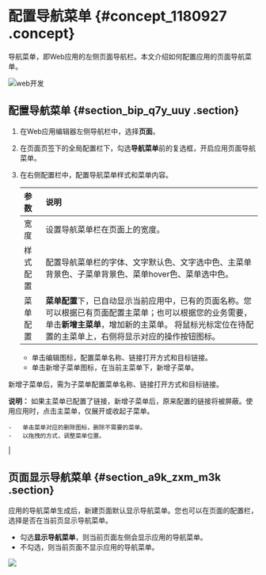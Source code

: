 # 配置导航菜单 {#concept_1180927 .concept}

导航菜单，即Web应用的左侧页面导航栏。本文介绍如何配置应用的页面导航菜单。

![web开发](http://static-aliyun-doc.oss-cn-hangzhou.aliyuncs.com/assets/img/947635/156393353551440_zh-CN.png)

## 配置导航菜单 {#section_bip_q7y_uuy .section}

1.  在Web应用编辑器左侧导航栏中，选择**页面**。
2.  在页面页签下的全局配置栏下，勾选**导航菜单**前的复选框，开启应用页面导航菜单。
3.  在右侧配置栏中，配置导航菜单样式和菜单内容。

    |参数|说明|
    |:-|:-|
    |宽度|设置导航菜单栏在页面上的宽度。|
    |样式配置|配置导航菜单栏的字体、文字默认色、文字选中色、主菜单背景色、子菜单背景色、菜单hover色、菜单选中色。|
    |菜单配置|**菜单配置**下，已自动显示当前应用中，已有的页面名称。您可以根据已有页面配置主菜单；也可以根据您的业务需要，单击**新增主菜单**，增加新的主菜单。 将鼠标光标定位在待配置的主菜单上，右侧将显示对应的操作按钮图标。

     -   单击编辑图标，配置菜单名称、链接打开方式和目标链接。
    -   单击新增子菜单图标，在当前主菜单下，新增子菜单。

新增子菜单后，需为子菜单配置菜单名称、链接打开方式和目标链接。

**说明：** 如果主菜单已配置了链接，新增子菜单后，原来配置的链接将被屏蔽。使用应用时，点击主菜单，仅展开或收起子菜单。

    -   单击菜单对应的删除图标，删除不需要的菜单。
    -   以拖拽的方式，调整菜单位置。
 |


## 页面显示导航菜单 {#section_a9k_zxm_m3k .section}

应用的导航菜单生成后，新建页面默认显示导航菜单。您也可以在页面的配置栏，选择是否在当前页显示导航菜单。

-   勾选**显示导航菜单**，则当前页面左侧会显示应用的导航菜单。
-   不勾选，则当前页面不显示应用的导航菜单。

![](http://static-aliyun-doc.oss-cn-hangzhou.aliyuncs.com/assets/img/947635/156393353651441_zh-CN.png)

